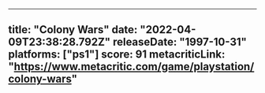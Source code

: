 
---
title: "Colony Wars"
date: "2022-04-09T23:38:28.792Z"
releaseDate: "1997-10-31"
platforms: ["ps1"]
score: 91
metacriticLink: "https://www.metacritic.com/game/playstation/colony-wars"
---
